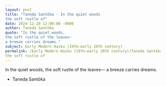 ```yaml
---
layout: post
title: "Taneda Santōka - In the quiet woods
the soft rustle of"
date: 2024-12-28 12:00:00 -0000
author: Taneda Santōka
quote: "In the quiet woods,
the soft rustle of the leaves—
a breeze carries dreams."
subject: Early Modern Haiku (19th–early 20th century)
permalink: /Early Modern Haiku (19th–early 20th century)/Taneda Santōka/Taneda Santōka - In the quiet woods
the soft rustle of
---
```


In the quiet woods,
the soft rustle of the leaves—
a breeze carries dreams.

- Taneda Santōka
